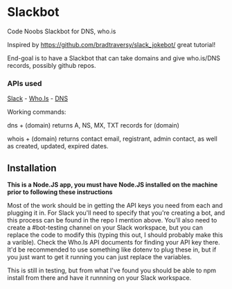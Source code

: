 # Slackbot
Code Noobs Slackbot for DNS, who.is


Inspired by https://github.com/bradtraversy/slack_jokebot/ great tutorial!

End-goal is to have a Slackbot that can take domains and give who.is/DNS records, possibly github repos.
### APIs used
[Slack](https://api.slack.com/) - [Who.Is](https://whoisxmlapi.com/) - [DNS](https://dns-api.org)

Working commands: 

dns + (domain) returns A, NS, MX, TXT records for (domain)

whois + (domain) returns contact email, registrant, admin contact, as well as created, updated, expired dates.

## Installation
**This is a Node.JS app, you must have Node.JS installed on the machine prior to following these instructions**

Most of the work should be in getting the API keys you need from each and plugging it in. For Slack you'll need to specify that you're creating a bot, and this process can be found in the repo I mention above. You'll also need to create a #bot-testing channel on your Slack workspace, but you can replace the code to modify this (typing this out, I should probably make this a varible). Check the Who.Is API documents for finding your API key there. It'd be recommended to use something like dotenv to plug these in, but if you just want to get it running you can just replace the variables.

This is still in testing, but from what I've found you should be able to npm install from there and have it runnning on your Slack workspace.

